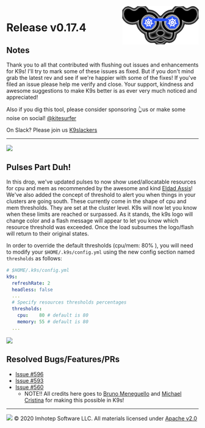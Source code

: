 <img src="https://raw.githubusercontent.com/derailed/k9s/master/assets/k9s_small.png" align="right" width="200" height="auto"/>

# Release v0.17.4

## Notes

Thank you to all that contributed with flushing out issues and enhancements for K9s! I'll try to mark some of these issues as fixed. But if you don't mind grab the latest rev and see if we're happier with some of the fixes! If you've filed an issue please help me verify and close. Your support, kindness and awesome suggestions to make K9s better is as ever very much noticed and appreciated!

Also if you dig this tool, please consider sponsoring 👆us or make some noise on social! [@kitesurfer](https://twitter.com/kitesurfer)

On Slack? Please join us [K9slackers](https://join.slack.com/t/k9sers/shared_invite/enQtOTA5MDEyNzI5MTU0LWQ1ZGI3MzliYzZhZWEyNzYxYzA3NjE0YTk1YmFmNzViZjIyNzhkZGI0MmJjYzhlNjdlMGJhYzE2ZGU1NjkyNTM)

---

<img src="https://raw.githubusercontent.com/derailed/k9s/master/assets/story/this_is_fine_300.png" align="center" width="500" height="auto"/>

## Pulses Part Duh!

In this drop, we've updated pulses to now show used/allocatable resources for cpu and mem as recommended by the awesome and kind [Eldad Assis](https://github.com/eldada)! We've also added the concept of threshold to alert you when things in your clusters are going south. These currently come in the shape of cpu and mem thresholds. They are set at the cluster level. K9s will now let you know when these limits are reached or surpassed. As it stands, the k9s logo will change color and a flash message will appear to let you know which resource threshold was exceeded. Once the load subsumes the logo/flash will return to their original states.

In order to override the default thresholds (cpu/mem: 80% ), you will need to modify your `$HOME/.k9s/config.yml` using the new config section named `thresholds` as follows:

```yaml
# $HOME/.k9s/config.yml
k9s:
  refreshRate: 2
  headless: false
  ...
  # Specify resources thresholds percentages
  thresholds:
    cpu:    80 # default is 80
    memory: 55 # default is 80
  ...
```

<img src="https://raw.githubusercontent.com/derailed/k9s/master/assets/story/pulses_tripped.png" align="center" width="500" height="auto"/>

## Resolved Bugs/Features/PRs

- [Issue #596](https://github.com/kswapd/k13s/issues/596)
- [Issue #593](https://github.com/kswapd/k13s/issues/593)
- [Issue #560](https://github.com/kswapd/k13s/issues/560)
  - NOTE!! All credits here goes to [Bruno Meneguello](https://github.com/bkmeneguello) and [Michael Cristina](https://github.com/mcristina422) for making this possible in K9s!

---

<img src="https://raw.githubusercontent.com/derailed/k9s/master/assets/imhotep_logo.png" width="32" height="auto"/> © 2020 Imhotep Software LLC. All materials licensed under [Apache v2.0](http://www.apache.org/licenses/LICENSE-2.0)
